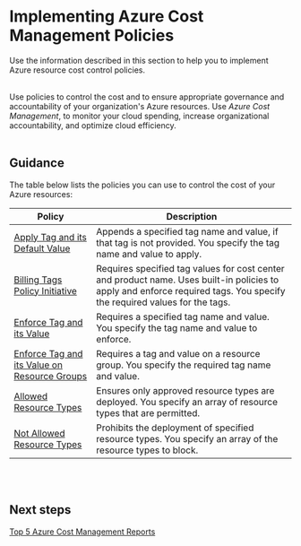 # Implementing Azure Cost Management Policies
Use the information described in this section to help you to implement Azure resource cost control policies.
<br />
<br />

Use policies to control the cost and to ensure appropriate governance and accountability of your organization's Azure resources. Use *Azure Cost Management*, to monitor your cloud spending, increase organizational accountability, and optimize cloud efficiency. 
<br />
<br />

## Guidance

The table below lists the policies you can use to control the cost of your Azure resources:

|  Policy |  Description | 
| ---- | --- | 
| [Apply Tag and its Default Value](https://docs.microsoft.com/en-us/azure/azure-policy/scripts/apply-tag-def-val)   |  Appends a specified tag name and value, if that tag is not provided. You specify the tag name and value to apply. |   
| [Billing Tags Policy Initiative](https://docs.microsoft.com/en-us/azure/azure-policy/scripts/billing-tags-policy-init) | Requires specified tag values for cost center and product name. Uses built-in policies to apply and enforce required tags. You specify the required values for the tags.  |   
| [Enforce Tag and its Value](https://docs.microsoft.com/en-us/azure/azure-policy/scripts/enforce-tag-val) | Requires a specified tag name and value. You specify the tag name and value to enforce.  |   
| [Enforce Tag and its Value on Resource Groups](https://docs.microsoft.com/en-us/azure/azure-policy/scripts/enforce-tag-rg)  | Requires a tag and value on a resource group. You specify the required tag name and value.  |   
| [Allowed Resource Types](https://docs.microsoft.com/en-us/azure/azure-policy/scripts/allowed-res-types)  | Ensures only approved resource types are deployed. You specify an array of resource types that are permitted. |   
| [Not Allowed Resource Types](https://docs.microsoft.com/en-us/azure/azure-policy/scripts/not-allowed-res-type)  | Prohibits the deployment of specified resource types. You specify an array of the resource types to block. |   
<br />
<br />

## Next steps
[Top 5 Azure Cost Management Reports](3.5-Top-5-Azure-cost-management-reports.md)
